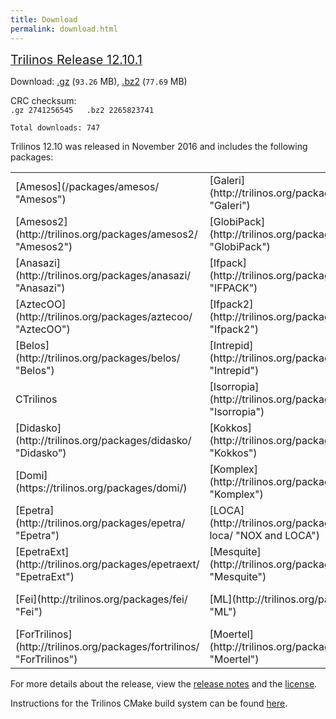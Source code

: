 ```yaml
---
title: Download
permalink: download.html
---
```


<span style="text-decoration: underline;"><span style="font-size: 20px;">Trilinos Release 12.10.1</span></span>

Download: [.gz](http://trilinos.org/oldsite/download/login.html?tid=tr12101gz) (`93.26` MB), [.bz2](http://trilinos.org/oldsite/download/login.html?tid=tr12101bz2) (`77.69` MB)

CRC checksum:  
`.gz 2741256545  
.bz2 2265823741  
`

`Total downloads: 747`

Trilinos 12.10 was released in November 2016 and includes the following packages:

<table cellspacing="0" cellpadding="0">

<tbody>

<tr>

<td>[Amesos](/packages/amesos/ "Amesos")</td>

<td>[Galeri](http://trilinos.org/packages/galeri/ "Galeri")</td>

<td>[MOOCHO](http://trilinos.org/packages/moocho/ "MOOCHO")</td>

<td>[RTOp](http://trilinos.org/packages/rtop/ "RTOp")</td>

<td>ThreadPool</td>

</tr>

<tr>

<td>[Amesos2](http://trilinos.org/packages/amesos2/ "Amesos2")</td>

<td>[GlobiPack](http://trilinos.org/packages/globipack/ "GlobiPack")</td>

<td>[MueLu](http://trilinos.org/packages/muelu/ "MueLu")</td>

<td>[Rythmos](http://trilinos.org/packages/rythmos/ "Rythmos")</td>

<td>[Thyra](http://trilinos.org/packages/thyra/ "Thyra")</td>

</tr>

<tr>

<td>[Anasazi](http://trilinos.org/packages/anasazi/ "Anasazi")</td>

<td>[Ifpack](http://trilinos.org/packages/ifpack/ "IFPACK")</td>

<td>[NOX](http://trilinos.org/packages/nox-and-loca/ "NOX and LOCA")</td>

<td>[Sacado](http://trilinos.org/packages/sacado/ "Sacado")</td>

<td>[Tpetra](http://trilinos.org/packages/tpetra/ "Tpetra")</td>

</tr>

<tr>

<td>[AztecOO](http://trilinos.org/packages/aztecoo/ "AztecOO")</td>

<td>[Ifpack2](http://trilinos.org/packages/ifpack2/ "Ifpack2")</td>

<td>[Optika](http://trilinos.org/packages/optika/ "Optika")</td>

<td>[SEACAS](http://trilinos.sandia.gov/packages/seacas "SEACAS")</td>

<td>[TriKota](http://trilinos.org/packages/trikota/ "TriKota")</td>

</tr>

<tr>

<td>[Belos](http://trilinos.org/packages/belos/ "Belos")</td>

<td>[Intrepid](http://trilinos.org/packages/intrepid/ "Intrepid")</td>

<td>[OptiPack](http://trilinos.org/packages/optipack/ "OptiPack")</td>

<td>[Shards](http://trilinos.org/packages/shards/ "Shards")</td>

<td>[TrilinosCouplings](http://trilinos.org/packages/trilinos-couplings/ "Trilinos Couplings")</td>

</tr>

<tr>

<td>CTrilinos</td>

<td>[Isorropia](http://trilinos.org/packages/isorropia/ "Isorropia")</td>

<td>[Pamgen](http://trilinos.org/packages/pamgen/ "PAMGEN")</td>

<td>[ShyLU](http://trilinos.org/packages/shylu/ "ShyLU")</td>

<td>[Trios](http://trilinos.org/packages/trios/ "Trios")</td>

</tr>

<tr>

<td>[Didasko](http://trilinos.org/packages/didasko/ "Didasko")</td>

<td>[Kokkos](http://trilinos.org/packages/kokkos/ "Kokkos")</td>

<td>[Phalanx](http://trilinos.org/packages/phalanx/ "Phalanx")</td>

<td>[STK](http://trilinos.org/packages/stk/ "STK")</td>

<td>[Triutils](http://trilinos.org/packages/triutils/ "TriUtils")</td>

</tr>

<tr>

<td>[Domi](https://trilinos.org/packages/domi/)</td>

<td>[Komplex](http://trilinos.org/packages/komplex/ "Komplex")</td>

<td>Pike</td>

<td>[Stokhos](http://trilinos.org/packages/stokhos/ "Stokhos")</td>

<td>[Xpetra](http://trilinos.org/packages/xpetra/ "Xpetra")</td>

</tr>

<tr>

<td>[Epetra](http://trilinos.org/packages/epetra/ "Epetra")</td>

<td>[LOCA](http://trilinos.org/packages/nox-and-loca/ "NOX and LOCA")</td>

<td>[Piro](http://trilinos.org/packages/piro/ "Piro")</td>

<td>[Stratimikos](http://trilinos.org/packages/stratimikos/ "Stratimikos")</td>

<td>[Zoltan](http://trilinos.org/packages/zoltan/ "Zoltan")</td>

</tr>

<tr>

<td>[EpetraExt](http://trilinos.org/packages/epetraext/ "EpetraExt")</td>

<td>[Mesquite](http://trilinos.org/packages/mesquite/ "Mesquite")</td>

<td>[Pliris](http://trilinos.org/packages/pliris/ "Pliris")</td>

<td>Sundance</td>

<td>[Zoltan2](http://trilinos.org/packages/zoltan2/ "Zoltan2")</td>

</tr>

<tr>

<td>[Fei](http://trilinos.org/packages/fei/ "Fei")</td>

<td>[ML](http://trilinos.org/packages/ml/ "ML")</td>

<td>[PyTrilinos](http://trilinos.org/packages/pytrilinos/ "PyTrilinos")</td>

<td>[Teko](http://trilinos.org/packages/teko/ "Teko")</td>

</tr>

<tr>

<td>[ForTrilinos](http://trilinos.org/packages/fortrilinos/ "ForTrilinos")</td>

<td>[Moertel](http://trilinos.org/packages/moertel/ "Moertel")</td>

<td>ROL</td>

<td>[Teuchos](http://trilinos.org/packages/teuchos/ "Teuchos")</td>

</tr>

</tbody>

</table>

For more details about the release, view the [release notes](http://trilinos.org/oldsite/release_notes-12.10.html) and the [license](http://trilinos.org/download/license/ "License").

Instructions for the Trilinos CMake build system can be found [here](http://trilinos.org/docs/files/TrilinosBuildReference.html).